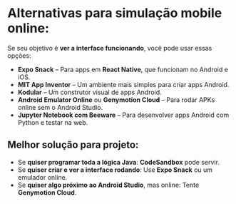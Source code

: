 # Alternativas para simulação mobile online:

Se seu objetivo é **ver a interface funcionando**, você pode usar essas opções:

- **Expo Snack** – Para apps em **React Native**, que funcionam no Android e iOS.
- **MIT App Inventor** – Um ambiente mais simples para criar apps Android.
- **Kodular** – Um construtor visual de apps Android.
- **Android Emulator Online** ou **Genymotion Cloud** – Para rodar APKs online sem o Android Studio.
- **Jupyter Notebook com Beeware** – Para desenvolver apps Android com Python e testar na web.

## Melhor solução para projeto:

- Se **quiser programar toda a lógica Java**: **CodeSandbox** pode servir.
- Se **quiser criar e ver a interface rodando**: Use **Expo Snack** ou um emulador online.
- Se **quiser algo próximo ao Android Studio**, mas online: Tente **Genymotion Cloud**.
